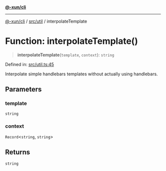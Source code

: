 [**@-xun/cli**](../../../README.md)

***

[@-xun/cli](../../../README.md) / [src/util](../README.md) / interpolateTemplate

# Function: interpolateTemplate()

> **interpolateTemplate**(`template`, `context`): `string`

Defined in: [src/util.ts:45](https://github.com/Xunnamius/cli-utils/blob/7f8ef5efdc5cf88e30e7ff639a19dc6088662732/src/util.ts#L45)

Interpolate simple handlebars templates without actually using handlebars.

## Parameters

### template

`string`

### context

`Record`\<`string`, `string`\>

## Returns

`string`

